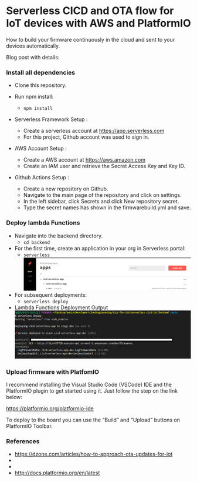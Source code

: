 # Serverless CICD and OTA flow for IoT devices with AWS and PlatformIO 

How to build your firmware continuously in the cloud and sent to your devices automatically.

Blog post with details: 

### Install all dependencies

* Clone this repository.
* Run npm install:
    * `npm install`

* Serverless Framework Setup :
  * Create a serverless account at https://app.serverless.com 
  * For this project, Github account was used to sign in.

* AWS Account Setup :
  * Create a AWS account at https://aws.amazon.com  
  * Create an IAM user and retrieve the Secret Access Key and Key ID.

* Github Actions Setup :
  * Create a new repository on Github.
  * Navigate to the main page of the repository and click on settings.
  * In the left sidebar, click Secrets and click New repository secret.
  * Type the secret names has shown in the firmwarebuild.yml and save.

### Deploy lambda Functions

* Navigate into the backend directory.
    * `cd backend`
* For the first time, create an application in your org in Serverless portal:
    * `serverless`
![Serverless Application](./images/serverless-dashboard.PNG)
* For subsequent deployments:
    * `serverless deploy`
* Lambda Functions Deployment Output
![Serverless Deploy Output](./images/serverless-deploy-output.PNG)


### Upload firmware with PlatfomIO

I recommend installing the Visual Studio Code (VSCode) IDE and the PlatformIO plugin to get started using it. Just follow the step on the link below: 

https://platformio.org/platformio-ide

To deploy to the board you can use the “Build” and “Upload” buttons on PlatformIO Toolbar.


### References

*  https://dzone.com/articles/how-to-approach-ota-updates-for-iot
* 
* 
* http://docs.platformio.org/en/latest